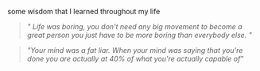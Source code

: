 some wisdom that I learned throughout my life

> _" Life was boring, you don't need any big movement to become a great person you just have to be more boring than everybody else. "_

> _"Your mind was a fat liar. When your mind was saying that you're done you are actually at 40% of what you're actually capable of"_
